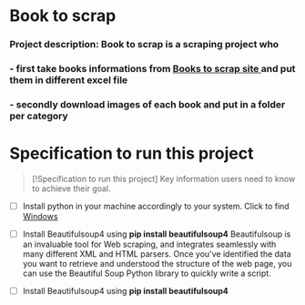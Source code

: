 #  Book to scrap
### Project description: Book to scrap is a scraping project who
### - first take books informations from [Books to scrap site ](https://books.toscrape.com/index.html) and put them in different excel file
### - secondly download images of each book and put in a folder per category  

# **Specification to run this project**
> [!Specification to run this project]
> Key information users need to know to achieve their goal.

-[ ] Install python in your machine accordingly to your system. Click to find [Windows](https://www.python.org/downloads/windows/) 
-[ ] Install Beautifulsoup4 using **pip install beautifulsoup4**
     Beautifulsoup is an invaluable tool for Web scraping, and integrates seamlessly with many
     different XML and HTML parsers. Once you've identified the data you want to retrieve and 
     understood the structure of the web page, you can use the Beautiful Soup Python library
     to quickly write a script.
-[ ] Install Beautifulsoup4 using **pip install beautifulsoup4**

